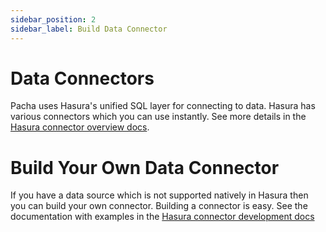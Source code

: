 ```yaml
---
sidebar_position: 2
sidebar_label: Build Data Connector
---
```


# Data Connectors

Pacha uses Hasura's unified SQL layer for connecting to data. 
Hasura has various connectors which you can use instantly. See more details in the [Hasura connector overview docs](https://hasura.io/docs/3.0/connectors/overview/).

# Build Your Own Data Connector

If you have a data source which is not supported natively in Hasura then you can build your own connector.
Building a connector is easy. See the documentation with examples in the [Hasura connector development docs](https://hasura.io/docs/3.0/connectors/build-your-own-connector)

